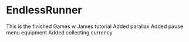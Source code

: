 # EndlessRunner
This is the finished Games w James tutorial
Added parallax
Added pause menu equipment
Added collecting currency